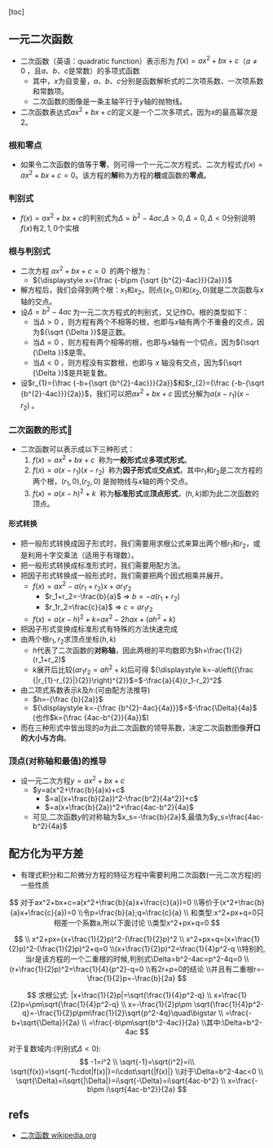 [toc]



## 一元二次函数

- 二次函数（英语：quadratic function）表示形为 $f(x)=ax^{2}+bx+c$（$a\neq 0\,\!$，且$a$、$b$、$c$是常数）的多项式函数
  - 其中，$x$为自变量，$a$、$b$、$c$分别是函数解析式的二次项系数、一次项系数和常数项。
  - 二次函数的图像是一条主轴平行于$y$轴的抛物线。
- 二次函数表达式$ax^{2}+bx+c$的定义是一个二次多项式，因为$x$的最高幂次是2。

### 根和零点

- 如果令二次函数的值等于**零**，则可得一个一元二次方程式、二次方程式:$f(x)=ax^{2}+bx+c=0$。该方程的**解**称为方程的**根**或函数的**零点**。

### 判别式

- $f(x)=ax^{2}+bx+c$的判别式为$\Delta=b^2-4ac$,$\Delta>0,\Delta=0,\Delta<0$分别说明$f(x)$有$2,1,0$个实根

### 根与判别式

- 二次方程 $ax^{2}+bx+c=0\,\!$ 的两个根为：
  - ${\displaystyle x={\frac {-b\pm {\sqrt {b^{2}-4ac}}}{2a}}}$
- 解方程后，我们会得到两个根：$x_1$和$x_2$。则点${\displaystyle (x_{1},0)}$和${\displaystyle (x_{2},0)}$就是二次函数与$x$轴的交点。
- 设$\Delta =b^{2}-4ac\,$为一元二次方程式的判别式，又记作D。根的类型如下：
  - 当$\Delta >0\,\!$，则方程有两个不相等的根，也即与$x$轴有两个不重叠的交点，因为${\sqrt  {\Delta }}$是正数。
  - 当$\Delta =0\,\!$，则方程有两个相等的根，也即与$x$轴有一个切点，因为${\sqrt  {\Delta }}$是零。
  - 当$\Delta <0\,\!$，则方程没有实数根，也即与 $x$ 轴没有交点，因为${\sqrt  {\Delta }}$是共轭复数。
- 设$r_{1}={\frac  {-b+{\sqrt  {b^{2}-4ac}}}{2a}}$和$r_{2}={\frac  {-b-{\sqrt  {b^{2}-4ac}}}{2a}}$，我们可以把$ax^{2}+bx+c\,\!$因式分解为$a(x-r_{1})(x-r_{2})\,\!$。

### 二次函数的形式🎈

- 二次函数可以表示成以下三种形式：
  1. $f(x)=ax^{2}+bx+c\,\!$ 称为**一般形式**或**多项式形式**。
  2. $f(x)=a(x-r_{1})(x-r_{2})\,\!$ 称为**因子形式**或**交点式**，其中$r_{1}$和$r_{2}$是二次方程的两个根，$(r_1,0)$,$(r_2,0)$ 是抛物线与$x$轴的两个交点。
  3. $f(x)=a(x-h)^{2}+k\,\!$ 称为**标准形式**或**顶点形式**，$(h,k)$即为此二次函数的顶点。

#### 形式转换

- 把一般形式转换成因子形式时，我们需要用求根公式来算出两个根$r_{1}$和$r_{2}$，或是利用十字交乘法（适用于有理数）。
- 把一般形式转换成标准形式时，我们需要用配方法。
- 把因子形式转换成一般形式时，我们需要把两个因式相乘并展开。
  - $f(x)=ax^2-a(r_1+r_2)x+ar_1r_2$
    - $r_1+r_2=-\frac{b}{a}$ $\Rightarrow$ $b=-a(r_1+r_2)$
    - $r_1r_2=\frac{c}{a}$ $\Rightarrow$ $c=ar_1r_2$
  - $f(x)=a(x-h)^{2}+k$=$ax^2-2hax+(ah^2+k)$
- 把因子形式变换成标准形式有特殊的方法快速完成
- 由两个根$r_1,r_2$求顶点坐标$(h,k)$
  - $h$代表了二次函数的**对称轴**，因此两根的平均数即为$h=\frac{1}{2}(r_1+r_2)$
  - $k$展开后比较$(ar_1r_2=ah^2+k)$后可得 ${\displaystyle k=-a\left({\frac {|r_{1}-r_{2}|}{2}}\right)^{2}}$=$-\frac{a}{4}(r_1-r_2)^2$
- 由二项式系数表示$k$及$h$:(可由配方法推导)
  - $h=-{\frac  {b}{2a}}$
  - ${\displaystyle k=-{\frac {b^{2}-4ac}{4a}}}$=$-\frac{\Delta}{4a}$ (也作$k={\frac  {4ac-b^{2}}{4a}}$)
- 而在三种形式中皆出现的$a$为此二次函数的领导系数，决定二次函数图像**开口的大小与方向**。

### 顶点(对称轴和最值)的推导

- 设一元二次方程$y=ax^2+bx+c$
  - $y=a(x^2+\frac{b}{a}x)+c$
    - $=a[(x+\frac{b}{2a})^2-\frac{b^2}{4a^2}]+c$
    - $=a(x+\frac{b}{2a})^2+\frac{4ac-b^2}{4a}$
  - 可见,二次函数$y$的对称轴为$x_s=-\frac{b}{2a}$,最值为$y_s=\frac{4ac-b^2}{4a}$

## 配方化为平方差

- 有理式积分和二阶微分方程的特征方程中需要利用二次函数(一元二次方程)的一些性质

$$
对于ax^2+bx+c=a(x^2+\frac{b}{a}x+\frac{c}{a})=0
\\等价于(x^2+\frac{b}{a}x+\frac{c}{a})=0
\\令p=\frac{b}{a};q=\frac{c}{a}
\\
和类型:x^2+px+q=0只相差一个系数a,所以下面讨论
\\类型x^2+px+q=0
$$


$$
\\
x^2+px=(x+\frac{1}{2}p)^2-(\frac{1}{2}p)^2
\\
x^2+px+q=(x+\frac{1}{2}p)^2-(\frac{1}{2}p)^2+q=0
\\(x+\frac{1}{2}p)^2=\frac{1}{4}p^2-q
\\特别的,当r是该方程的一个二重根的时候,判别式\Delta=b^2-4ac=p^2-4q=0
\\(r+\frac{1}{2}p)^2=\frac{1}{4}{p^2}-q=0
\\有2r+p=0的结论
\\并且有二重根r=-\frac{1}{2}p=-\frac{b}{2a}
$$

$$
求根公式:
|x+\frac{1}{2}p|=\sqrt{\frac{1}{4}p^2-q}
\\
x+\frac{1}{2}p=\pm\sqrt{\frac{1}{4}p^2-q}
\\
x=-\frac{1}{2}p\pm \sqrt{\frac{1}{4}p^2-q}=-\frac{1}{2}p\pm\frac{1}{2}\sqrt{p^2-4q}\quad\bigstar
\\
=\frac{-b+\sqrt{\Delta}}{2a}
\\
=\frac{-b\pm\sqrt{b^2-4ac}}{2a}
\\其中:\Delta=b^2-4ac
$$

对于复数域内:(判别式$\Delta<0$):
$$
-1=i^2
\\
\sqrt{-1}=\sqrt{i^2}=i\\
\sqrt{f(x)}=\sqrt{-1\cdot|f(x)|}=i\cdot\sqrt{|f(x)|}
\\对于\Delta=b^2-4ac<0
\\
\sqrt{\Delta}=i\sqrt{|\Delta|}=i\sqrt{-\Delta}=i\sqrt{4ac-b^2}
\\
x=\frac{-b\pm i\sqrt{4ac-b^2}}{2a}
$$



## refs

- [二次函数 wikipedia.org](https://zh.wikipedia.org/zh-sg/二次函数)



